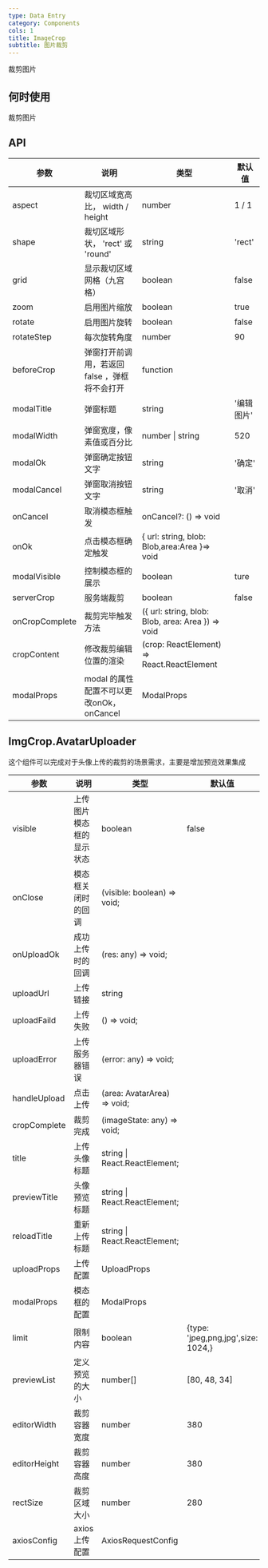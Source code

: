 ```yaml
---
type: Data Entry
category: Components
cols: 1
title: ImageCrop
subtitle: 图片裁剪
---
```


裁剪图片

## 何时使用

裁剪图片

## API

| 参数 | 说明 | 类型 | 默认值 |
| ----------- | -------------------- | ------------ | ---------------------------------------------- |
| aspect      | 裁切区域宽高比， width / height                |  number              |  1 / 1       |
| shape       | 裁切区域形状， 'rect'  或  'round'             |  string              |  'rect'      |
| grid        | 显示裁切区域网格（九宫格）                     |  boolean             |  false       |
| zoom        | 启用图片缩放                                   |  boolean             |  true        |
| rotate      | 启用图片旋转                                   |  boolean             |  false       |
| rotateStep  | 每次旋转角度                                   |  number              | 90           |
| beforeCrop  | 弹窗打开前调用，若返回  false ，弹框将不会打开 |  function            |              |
| modalTitle  | 弹窗标题                                       |  string              |  '编辑图片'  |
| modalWidth  | 弹窗宽度，像素值或百分比                       |  number  \|  string  |  520         |
| modalOk     | 弹窗确定按钮文字                               |  string              |  '确定'      |
| modalCancel | 弹窗取消按钮文字                               |  string              |  '取消'      |
| onCancel   | 取消模态框触发 |  onCancel?: () => void           |                |
| onOk  | 点击模态框确定触发 |  { url: string, blob: Blob,area:Area }=> void          |                |
| modalVisible   |  控制模态框的展示 |  boolean          |  ture               |
| serverCrop   | 服务端裁剪 |  boolean          |  false            |
| onCropComplete   | 裁剪完毕触发方法 |({ url: string, blob: Blob, area: Area }) => void        |            |
| cropContent   | 修改裁剪编辑位置的渲染 | (crop: ReactElement<EasyCropProps>) => React.ReactElement<any>      |            |
| modalProps   | modal 的属性配置不可以更改onOk，onCancel | ModalProps     |            |

## ImgCrop.AvatarUploader 

这个组件可以完成对于头像上传的裁剪的场景需求，主要是增加预览效果集成

| 参数 | 说明 | 类型 | 默认值 |
| --- | --- | --- | --- |
| visible | 上传图片模态框的显示状态| boolean | false |
| onClose | 模态框关闭时的回调|   (visible: boolean) => void;  |   |
| onUploadOk | 成功上传时的回调|  (res: any) => void;  |   |
| uploadUrl | 上传链接| string |   |
| uploadFaild | 上传失败|  () => void;  |   |
| uploadError | 上传服务器错误| (error: any) => void; |   |
| handleUpload | 点击上传|   (area: AvatarArea) => void;    |   |
| cropComplete | 裁剪完成|  (imageState: any) => void;   |   |
| title | 上传头像标题|  string \| React.ReactElement;   |   |
| previewTitle | 头像预览标题|  string \| React.ReactElement;  |   |
| reloadTitle | 重新上传标题|  string \| React.ReactElement;  |   |
| uploadProps | 上传配置|  UploadProps  |   |
| modalProps | 模态框的配置|  ModalProps  |   |
| limit | 限制内容| boolean |  {type: 'jpeg,png,jpg',size: 1024,}  |
| previewList | 定义预览的大小| number[] | \[80, 48, 34\] |
| editorWidth | 裁剪容器宽度| number | 380 |
| editorHeight | 裁剪容器高度| number | 380 |
| rectSize | 裁剪区域大小| number | 280 |
| axiosConfig | axios 上传配置 | AxiosRequestConfig |   |



